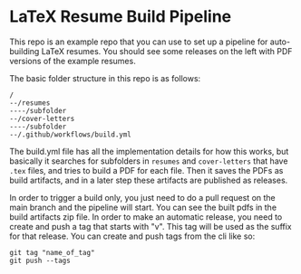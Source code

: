# LaTeX Resume Build Pipeline

This repo is an example repo that you can use to set up a pipeline for auto-building LaTeX resumes. You should see some releases on the left with PDF versions of the example resumes. 

The basic folder structure in this repo is as follows:

```
/
--/resumes
----/subfolder
--/cover-letters
----/subfolder
--/.github/workflows/build.yml
```

The build.yml file has all the implementation details for how this works, but basically it searches for subfolders in `resumes` and `cover-letters` that have `.tex` files, and tries to build a PDF for each file. Then it saves the PDFs as build artifacts, and in a later step these artifacts are published as releases. 

In order to trigger a build only, you just need to do a pull request on the main branch and the pipeline will start. You can see the built pdfs in the build artifacts zip file. In order to make an automatic release, you need to create and push a tag that starts with "v". This tag will be used as the suffix for that release. You can create and push tags from the cli like so:

```
git tag "name_of_tag"
git push --tags
```
